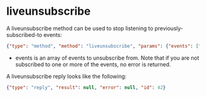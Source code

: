 # liveunsubscribe

A liveunsubscribe method can be used to stop listening to previously-subscribed-to events:

```json
{"type": "method", "method": "liveunsubscribe", "params": {"events": ["user:1:update", "channel:1:followed"]}, "id": 42}
```

* events is an array of events to unsubscribe from. Note that if you are not subscribed to one or more of the events, no error is returned.

A liveunsubscribe reply looks like the following:
```json
{"type": "reply", "result": null, "error": null, "id": 42}
```
